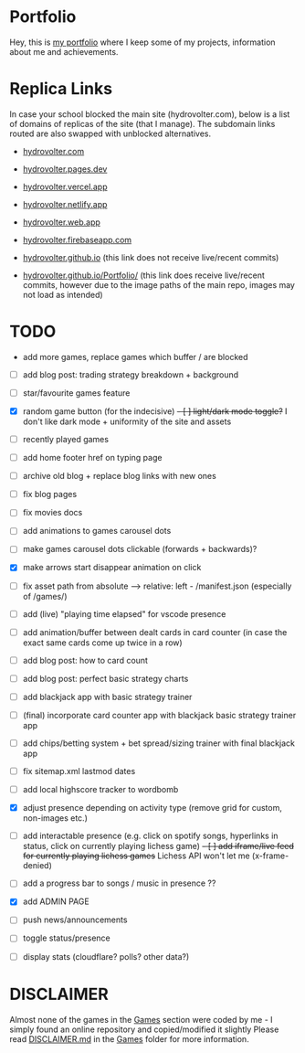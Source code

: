 # Portfolio
Hey, this is [my portfolio](https://hydrovolter.com/) where I keep some of my projects, information about me and achievements.

# Replica Links
In case your school blocked the main site (hydrovolter.com), below is a list of domains of replicas of the site (that I manage). The subdomain links routed are also swapped with unblocked alternatives.

- [hydrovolter.com](https://hydrovolter.com/)
- [hydrovolter.pages.dev](https://hydrovolter.pages.dev/)
- [hydrovolter.vercel.app](https://hydrovolter.vercel.app/)
- [hydrovolter.netlify.app](https://hydrovolter.netlify.app/)
- [hydrovolter.web.app](https://hydrovolter.web.app/)
- [hydrovolter.firebaseapp.com](https://hydrovolter.firebaseapp.com/)
- [hydrovolter.github.io](https://hydrovolter.github.io/) (this link does not receive live/recent commits)

- [hydrovolter.github.io/Portfolio/](https://hydrovolter.github.io/Portfolio) (this link does receive live/recent commits, however due to the image paths of the main repo, images may not load as intended) 

# TODO
- add more games, replace games which buffer / are blocked

- [ ] add blog post: trading strategy breakdown + background
- [ ] star/favourite games feature
- [x] random game button (for the indecisive)
~~- [ ] light/dark mode toggle?~~ I don't like dark mode + uniformity of the site and assets
- [ ] recently played games
- [ ] add home footer href on typing page
- [ ] archive old blog + replace blog links with new ones
- [ ] fix blog pages
- [ ] fix movies docs
- [ ] add animations to games carousel dots
- [ ] make games carousel dots clickable (forwards + backwards)?
- [x] make arrows start disappear animation on click
- [ ] fix asset path from absolute --> relative: left - /manifest.json (especially of /games/)
- [ ] add (live) "playing time elapsed" for vscode presence

- [ ] add animation/buffer between dealt cards in card counter (in case the exact same cards come up twice in a row)
- [ ] add blog post: how to card count
- [ ] add blog post: perfect basic strategy charts
- [ ] add blackjack app with basic strategy trainer
- [ ] (final) incorporate card counter app with blackjack basic strategy trainer app
- [ ] add chips/betting system + bet spread/sizing trainer with final blackjack app

- [ ] fix sitemap.xml lastmod dates

- [ ] add local highscore tracker to wordbomb

- [x] adjust presence depending on activity type (remove grid for custom, non-images etc.)
- [ ] add interactable presence (e.g. click on spotify songs, hyperlinks in status, click on currently playing lichess game)
~~- [ ] add iframe/live feed for currently playing lichess games~~ Lichess API won't let me (x-frame-denied)
- [ ] add a progress bar to songs / music in presence ??

- [x] add ADMIN PAGE
- [ ] push news/announcements
- [ ] toggle status/presence
- [ ] display stats (cloudflare? polls? other data?)

# DISCLAIMER
Almost none of the games in the [Games](games/) section were coded by me - I simply found an online repository and copied/modified it slightly
Please read [DISCLAIMER.md](games/DISCLAIMER.md) in the [Games](games/) folder for more information.
